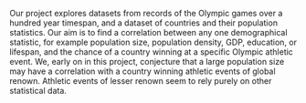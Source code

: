 Our project explores datasets from records of the Olympic games over a hundred year timespan, and a dataset of countries and their population statistics. Our aim is to find a correlation between any one demographical statistic, for example population size, population density, GDP, education, or lifespan, and the chance of a country winning at a specific Olympic athletic event. We, early on in this project, conjecture that a large population size may have a correlation with a country winning athletic events of global renown. Athletic events of lesser renown seem to rely purely on other statistical data. 
